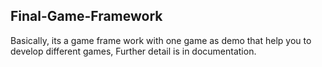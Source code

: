 ## Final-Game-Framework

Basically, its a game frame work with one game as demo that help you to develop different games, Further detail is in documentation.
